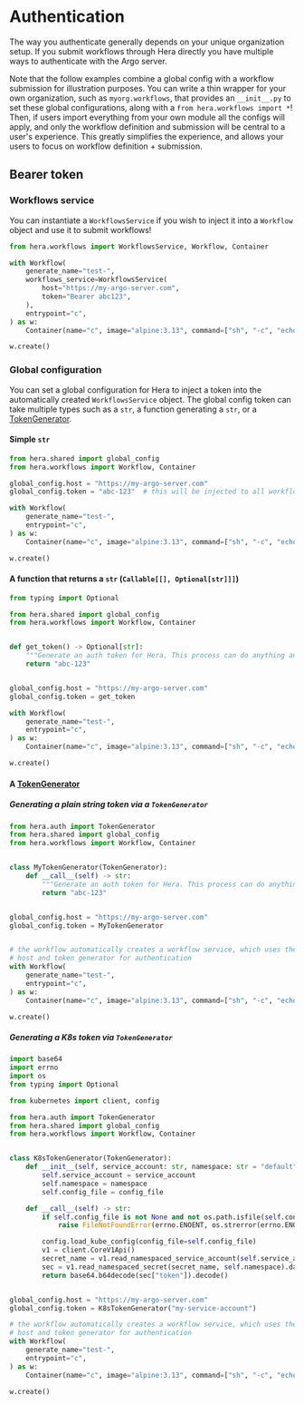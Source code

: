 # Authentication

The way you authenticate generally depends on your unique organization setup. If you submit workflows through Hera 
directly you have multiple ways to authenticate with the Argo server.

Note that the follow examples combine a global config with a workflow submission for illustration purposes. You can
write a thin wrapper for your own organization, such as `myorg.workflows`, that provides an `__init__.py` to set these
global configurations, along with a `from hera.workflows import *`! Then, if users import everything from your own
module all the configs will apply, and only the workflow definition and submission will be central to a user's
experience. This greatly simplifies the experience, and allows your users to focus on workflow definition + submission.

## Bearer token

### Workflows service

You can instantiate a `WorkflowsService` if you wish to inject it into a `Workflow` object and use it to submit
workflows!

```python
from hera.workflows import WorkflowsService, Workflow, Container

with Workflow(
    generate_name="test-",
    workflows_service=WorkflowsService(
        host="https://my-argo-server.com",
        token="Bearer abc123",
    ),
    entrypoint="c",
) as w:
    Container(name="c", image="alpine:3.13", command=["sh", "-c", "echo hello world"])

w.create()
```

### Global configuration

You can set a global configuration for Hera to inject a token into the automatically created `WorkflowsService` object.
The global config token can take multiple types such as a `str`, a function generating a `str`, or a
[TokenGenerator](https://github.com/argoproj-labs/hera/blob/1762bbfcb9b186b62a152b69e04675434a4e76ea/src/hera/auth/__init__.py#L5).

#### Simple `str`

```python
from hera.shared import global_config
from hera.workflows import Workflow, Container

global_config.host = "https://my-argo-server.com"
global_config.token = "abc-123"  # this will be injected to all workflows' services for auth purposes!

with Workflow(
    generate_name="test-",
    entrypoint="c",
) as w:
    Container(name="c", image="alpine:3.13", command=["sh", "-c", "echo hello world"])

w.create()
```

#### A function that returns a `str` (`Callable[[], Optional[str]]]`)

```python
from typing import Optional

from hera.shared import global_config
from hera.workflows import Workflow, Container


def get_token() -> Optional[str]:
    """Generate an auth token for Hera. This process can do anything and generate a token however you need it to"""
    return "abc-123"


global_config.host = "https://my-argo-server.com"
global_config.token = get_token

with Workflow(
    generate_name="test-",
    entrypoint="c",
) as w:
    Container(name="c", image="alpine:3.13", command=["sh", "-c", "echo hello world"])

w.create()
```

#### A [TokenGenerator](https://github.com/argoproj-labs/hera/blob/1762bbfcb9b186b62a152b69e04675434a4e76ea/src/hera/auth/__init__.py#L22)

##### Generating a plain string token via a `TokenGenerator`

```python
from hera.auth import TokenGenerator
from hera.shared import global_config
from hera.workflows import Workflow, Container


class MyTokenGenerator(TokenGenerator):
    def __call__(self) -> str:
        """Generate an auth token for Hera. This process can do anything and generate a token however you need it to"""
        return "abc-123"


global_config.host = "https://my-argo-server.com"
global_config.token = MyTokenGenerator


# the workflow automatically creates a workflow service, which uses the global config
# host and token generator for authentication
with Workflow(
    generate_name="test-",
    entrypoint="c",
) as w:
    Container(name="c", image="alpine:3.13", command=["sh", "-c", "echo hello world"])

w.create()
```

##### Generating a K8s token via `TokenGenerator`

```python
import base64
import errno
import os
from typing import Optional

from kubernetes import client, config

from hera.auth import TokenGenerator
from hera.shared import global_config
from hera.workflows import Workflow, Container


class K8sTokenGenerator(TokenGenerator):
    def __init__(self, service_account: str, namespace: str = "default", config_file: Optional[str] = None) -> None:
        self.service_account = service_account
        self.namespace = namespace
        self.config_file = config_file

    def __call__(self) -> str:
        if self.config_file is not None and not os.path.isfile(self.config_file):
            raise FileNotFoundError(errno.ENOENT, os.strerror(errno.ENOENT), self.config_file)

        config.load_kube_config(config_file=self.config_file)
        v1 = client.CoreV1Api()
        secret_name = v1.read_namespaced_service_account(self.service_account, self.namespace).secrets[0].name
        sec = v1.read_namespaced_secret(secret_name, self.namespace).data
        return base64.b64decode(sec["token"]).decode()


global_config.host = "https://my-argo-server.com"
global_config.token = K8sTokenGenerator("my-service-account")

# the workflow automatically creates a workflow service, which uses the global config
# host and token generator for authentication
with Workflow(
    generate_name="test-",
    entrypoint="c",
) as w:
    Container(name="c", image="alpine:3.13", command=["sh", "-c", "echo hello world"])

w.create()
```